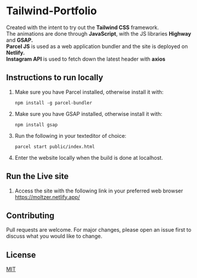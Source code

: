 # Tailwind-Portfolio
Created with the intent to try out the <strong>Tailwind CSS</strong> framework. <br>
The animations are done through <strong>JavaScript</strong>, with the JS libraries <strong>Highway</strong> and <strong>GSAP.</strong> <br>
<strong>Parcel JS</strong> is used as a web application bundler and the site is deployed on <strong>Netlify.</strong> <br>
<strong>Instagram API</strong> is used to fetch down the latest header with <strong>axios</strong>

## Instructions to run locally
1. Make sure you have Parcel installed, otherwise install it with:
    ```
    npm install -g parcel-bundler
    ```
2. Make sure you have GSAP installed, otherwise install it with:
    ```
    npm install gsap
    ```
    
3. Run the following in your texteditor of choice:
    ```
    parcel start public/index.html
    ```
4. Enter the website locally when the build is done at localhost.

## Run the Live site
1. Access the site with the following link in your preferred web browser
https://moltzer.netlify.app/

## Contributing
Pull requests are welcome. For major changes, please open an issue first to discuss what you would like to change.

## License
[MIT](https://choosealicense.com/licenses/mit/)


